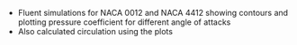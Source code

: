 * Fluent simulations for NACA 0012 and NACA 4412 showing contours and plotting pressure coefficient for different angle of attacks
* Also calculated circulation using the plots
